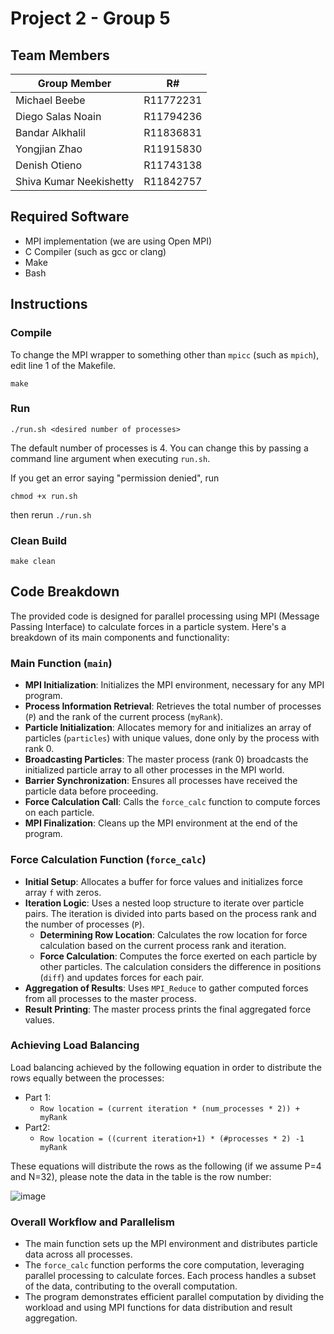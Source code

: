 # Project 2 - Group 5
## Team Members
| Group Member              |    R#     |
|---------------------------|-----------|
| Michael Beebe             | R11772231 |
| Diego Salas Noain         | R11794236 |
| Bandar Alkhalil           | R11836831 |
| Yongjian Zhao             | R11915830 |
| Denish Otieno             | R11743138 |
| Shiva Kumar Neekishetty   | R11842757 |

## Required Software
- MPI implementation (we are using Open MPI)
- C Compiler (such as gcc or clang)
- Make
- Bash

## Instructions
### Compile
To change the MPI wrapper to something other than `mpicc` (such as `mpich`), edit line 1 of the Makefile.
```
make
```

### Run
```
./run.sh <desired number of processes>
```
The default number of processes is 4. You can change this by passing a command line argument when executing `run.sh`.

If you get an error saying "permission denied", run
```
chmod +x run.sh
```
then rerun `./run.sh`

### Clean Build
```
make clean
```

## Code Breakdown

The provided code is designed for parallel processing using MPI (Message Passing Interface) to calculate forces in a particle system. Here's a breakdown of its main components and functionality:

### Main Function (`main`)
- **MPI Initialization**: Initializes the MPI environment, necessary for any MPI program.
- **Process Information Retrieval**: Retrieves the total number of processes (`P`) and the rank of the current process (`myRank`).
- **Particle Initialization**: Allocates memory for and initializes an array of particles (`particles`) with unique values, done only by the process with rank 0.
- **Broadcasting Particles**: The master process (rank 0) broadcasts the initialized particle array to all other processes in the MPI world.
- **Barrier Synchronization**: Ensures all processes have received the particle data before proceeding.
- **Force Calculation Call**: Calls the `force_calc` function to compute forces on each particle.
- **MPI Finalization**: Cleans up the MPI environment at the end of the program.

### Force Calculation Function (`force_calc`)
- **Initial Setup**: Allocates a buffer for force values and initializes force array `f` with zeros.
- **Iteration Logic**: Uses a nested loop structure to iterate over particle pairs. The iteration is divided into parts based on the process rank and the number of processes (`P`).
  - **Determining Row Location**: Calculates the row location for force calculation based on the current process rank and iteration.
  - **Force Calculation**: Computes the force exerted on each particle by other particles. The calculation considers the difference in positions (`diff`) and updates forces for each pair.
- **Aggregation of Results**: Uses `MPI_Reduce` to gather computed forces from all processes to the master process.
- **Result Printing**: The master process prints the final aggregated force values.

### Achieving Load Balancing
Load balancing achieved by the following equation in order to distribute the rows equally between the processes:
- Part 1: 
  - `Row location = (current iteration * (num_processes * 2)) + myRank`
- Part2:
  - `Row location = ((current iteration+1) * (#processes * 2) -1 myRank`

These equations will distribute the rows as the following (if we assume P=4 and N=32), please note the data in the table is the row number:

 ![image](https://github.com/michael-beebe/cs5379-parallel-processing/assets/113784916/218e733d-2c36-4f31-8a28-39d96f9f0691)

### Overall Workflow and Parallelism
- The main function sets up the MPI environment and distributes particle data across all processes.
- The `force_calc` function performs the core computation, leveraging parallel processing to calculate forces. Each process handles a subset of the data, contributing to the overall computation.
- The program demonstrates efficient parallel computation by dividing the workload and using MPI functions for data distribution and result aggregation.